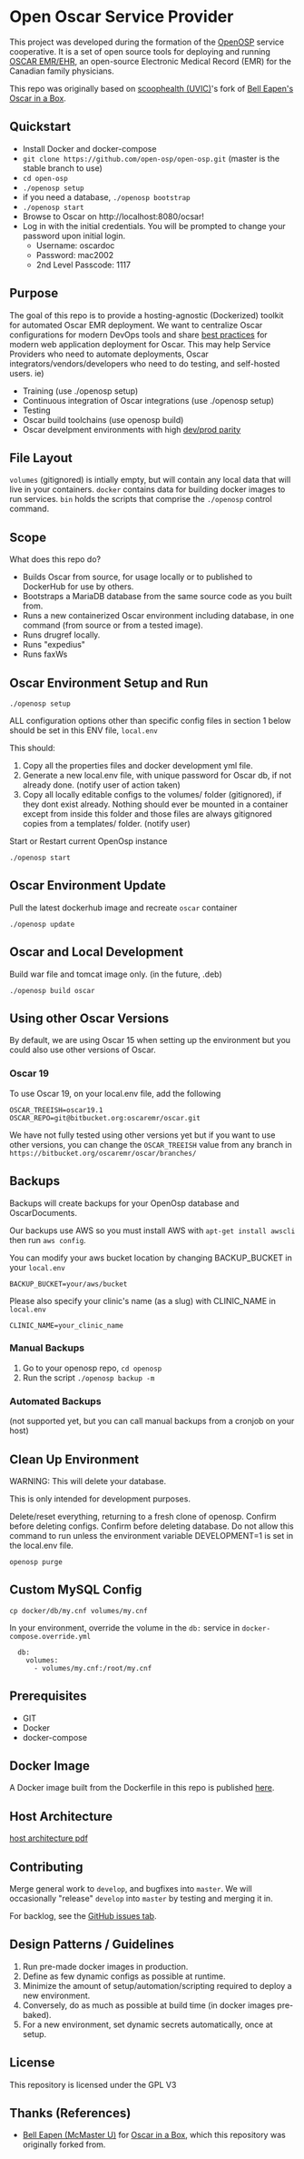 # Open Oscar Service Provider

This project was developed during the formation of the [OpenOSP](https://openosp.ca) service cooperative. It is a set of open source tools for deploying and running [OSCAR EMR/EHR](https://oscar-emr.com/), an open-source Electronic Medical Record (EMR) for the Canadian family physicians.

This repo was originally based on [scoophealth (UVIC)](https://github.com/scoophealth/oscar-latest-docker)'s fork of [Bell Eapen's](http://nuchange.ca) [Oscar in a Box](https://github.com/dermatologist/oscar-latest-docker).

## Quickstart
  * Install Docker and docker-compose
  * `git clone https://github.com/open-osp/open-osp.git` (master is the stable branch to use)
  * `cd open-osp`
  * `./openosp setup`
  * if you need a database, `./openosp bootstrap`
  * `./openosp start`
  * Browse to Oscar on http://localhost:8080/ocsar!
  * Log in with the initial credentials. You will be prompted to change your password upon initial login.
      - Username: oscardoc
      - Password: mac2002
      - 2nd Level Passcode: 1117

## Purpose
The goal of this repo is to provide a hosting-agnostic (Dockerized) toolkit for automated Oscar EMR deployment. We want to centralize Oscar configurations for modern DevOps tools and share [best practices](https://12factor.net/) for modern web application deployment for Oscar. This may help Service Providers who need to automate deployments, Oscar integrators/vendors/developers who need to do testing, and self-hosted users. ie)

* Training (use ./openosp setup)
* Continuous integration of Oscar integrations (use ./openosp setup)
* Testing
* Oscar build toolchains (use openosp build)
* Oscar develpment environments with high [dev/prod parity](https://12factor.net/dev-prod-parity)

## File Layout

`volumes` (gitignored) is intially empty, but will contain any local data that will live in your containers.
`docker` contains data for building docker images to run services.
`bin` holds the scripts that comprise the `./openosp` control command.

## Scope
What does this repo do?

* Builds Oscar from source, for usage locally or to published to DockerHub for use by others.
* Bootstraps a MariaDB database from the same source code as you built from.
* Runs a new containerized Oscar environment including database, in one command (from source or from a tested image).
* Runs drugref locally.
* Runs "expedius"
* Runs faxWs

## Oscar Environment Setup and Run
```
./openosp setup
```
ALL configuration options other than specific config files in section 1 below should be set in this ENV file, `local.env`

This should:
1. Copy all the properties files and docker development yml file.
1. Generate a new local.env file, with unique password for Oscar db, if not already done. (notify user of action taken)
1. Copy all locally editable configs to the volumes/ folder (gitignored), if they dont exist already. Nothing should ever be mounted in a container except from inside this folder and those files are always gitignored copies from a templates/ folder. (notify user)

Start or Restart current OpenOsp instance
```
./openosp start
```

## Oscar Environment Update

Pull the latest dockerhub image and recreate `oscar` container
```
./openosp update
```

## Oscar and Local Development

Build war file and tomcat image only. (in the future, .deb)
```
./openosp build oscar
```

## Using other Oscar Versions
By default, we are using Oscar 15 when setting up the environment but you could also use other versions of Oscar.

### Oscar 19
To use Oscar 19, on your local.env file, add the following
```
OSCAR_TREEISH=oscar19.1
OSCAR_REPO=git@bitbucket.org:oscaremr/oscar.git
```

We have not fully tested using other versions yet but if you want to use other versions, you can change the `OSCAR_TREEISH` value from any branch in `https://bitbucket.org/oscaremr/oscar/branches/`

## Backups
Backups will create backups for your OpenOsp database and OscarDocuments.

Our backups use AWS so you must install AWS with `apt-get install awscli` then run `aws config`.

You can modify your aws bucket location by changing BACKUP_BUCKET in your `local.env`
```
BACKUP_BUCKET=your/aws/bucket
```
Please also specify your clinic's name (as a slug) with CLINIC_NAME in `local.env`
```
CLINIC_NAME=your_clinic_name
```

### Manual Backups
1. Go to your openosp repo, `cd openosp`
2. Run the script `./openosp backup -m`

### Automated Backups
(not supported yet, but you can call manual backups from a cronjob on your host)

## Clean Up Environment

WARNING: This will delete your database.

This is only intended for development purposes.

Delete/reset everything, returning to a fresh clone of openosp. Confirm before deleting configs. Confirm before deleting database. Do not allow this command to run unless the environment variable DEVELOPMENT=1 is set in the local.env file.

```
openosp purge
```

## Custom MySQL Config

```
cp docker/db/my.cnf volumes/my.cnf
```

In your environment, override the volume in the `db:` service in `docker-compose.override.yml`
```
  db:
    volumes:
      - volumes/my.cnf:/root/my.cnf
```

## Prerequisites
* GIT
* Docker
* docker-compose

## Docker Image

A Docker image built from the Dockerfile in this repo is published [here](https://hub.docker.com/repository/docker/openosp/open-osp).

## Host Architecture

[host architecture pdf](!./host-architecture.pdf)

## Contributing

Merge general work to `develop`, and bugfixes into `master`. We will occasionally "release" `develop` into `master` by testing and merging it in.

For backlog, see the [GitHub issues tab](https://github.com/open-osp/open-osp/issues).

## Design Patterns / Guidelines

1. Run pre-made docker images in production.
1. Define as few dynamic configs as possible at runtime.
1. Minimize the amount of setup/automation/scripting required to deploy a new environment.
1. Conversely, do as much as possible at build time (in docker images pre-baked).
1. For a new environment, set dynamic secrets automatically, once at setup.

## License

This repository is licensed under the GPL V3

## Thanks (References)
* [Bell Eapen (McMaster U)](http://nuchange.ca) for [Oscar in a Box](https://github.com/dermatologist/oscar-latest-docker), which this repository was originally forked from.

